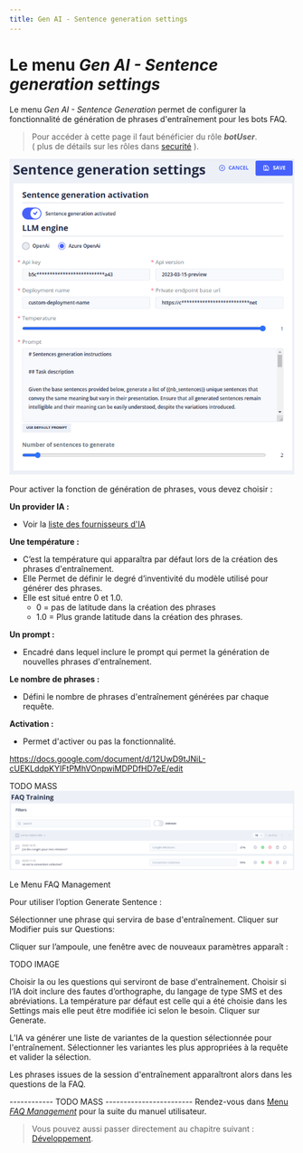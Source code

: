 ```yaml
---
title: Gen AI - Sentence generation settings
---
```


# Le menu _Gen AI - Sentence generation settings_

Le menu _Gen AI - Sentence Generation_ permet de configurer la fonctionnalité de génération de phrases d'entraînement pour les bots FAQ.

> Pour accéder à cette page il faut bénéficier du rôle **_botUser_**. 
> <br />( plus de détails sur les rôles dans [securité](../../../../admin/securite.md#rôles) ).

![schéma Tock](../../../../img/gen-ai/gen-ai-settings-sentence-generation.png "Ecran de configuration")

Pour activer la fonction de génération de phrases, vous devez choisir :

**Un provider IA :**
- Voir la [liste des fournisseurs d'IA](../providers/gen-ai-provider-ai-llm.md) 


**Une température :** 
- C’est la température qui apparaîtra par défaut lors de la création des phrases d'entraînement.
- Elle Permet de définir le degré d’inventivité du modèle utilisé pour générer des phrases. 
- Elle est situé entre 0 et 1.0. 
  - 0 = pas de latitude dans la création des phrases 
  - 1.0 = Plus grande latitude dans la création des phrases.

**Un prompt :**
- Encadré dans lequel inclure le prompt qui permet la génération de nouvelles phrases d'entraînement.

**Le nombre de phrases :** 
- Défini le nombre de phrases d'entraînement générées par chaque requête.

**Activation :**
- Permet d'activer ou pas la fonctionnalité.


https://docs.google.com/document/d/12UwD9tJNiL-cUEKLddpKYIFtPMhVOnpwiMDPDfHD7eE/edit

TODO MASS
![schéma Tock](../../../../img/ecran_faq.png "Ecran de configuration")


Le Menu FAQ Management

Pour utiliser l’option Generate Sentence :

Sélectionner une phrase qui servira de base d'entraînement.
Cliquer sur Modifier puis sur Questions:

Cliquer sur l’ampoule, une fenêtre avec de nouveaux paramètres apparaît :

TODO IMAGE

Choisir la ou les questions qui serviront de base d'entraînement.
Choisir si l’IA doit inclure des fautes d’orthographe, du langage de type SMS et des abréviations.
La température par défaut est celle qui a été choisie dans les Settings mais elle peut être modifiée ici selon le besoin.
Cliquer sur Generate.

L’IA va générer une liste de variantes de la question sélectionnée pour l'entraînement.
Sélectionner les variantes les plus appropriées à la requête et valider la sélection.

Les phrases  issues de la session d'entraînement apparaîtront alors dans les questions de la FAQ.

------------ TODO MASS ------------------------
Rendez-vous dans [Menu _FAQ Management_](../faq-management) pour la suite du manuel utilisateur. 

> Vous pouvez aussi passer directement au chapitre suivant : [Développement](../../../dev/modes). 